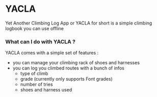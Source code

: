 # YACLA
Yet Another Climbing Log App or YACLA for short is a simple climbing logbook you can use offline

### What can I do with YACLA ?
YACLA comes with a simple set of features :
- you can manage your climbing rack of shoes and harnesses
- you can log you climbed routes with a bunch of infos
    - type of climb
    - grade (currently only supports Font grades)
    - number of tries
    - shoes and harness used
